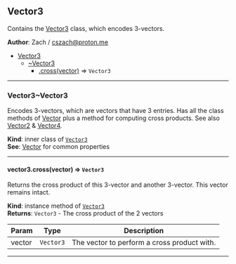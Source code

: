 <a name="module_Vector3"></a>

## Vector3
Contains the [Vector3](./Vector#module_Vector3..Vector3) class, which encodes 3-vectors.

**Author**: Zach / <cszach@proton.me>  

* [Vector3](./Vector#module_Vector3)
    * [~Vector3](./Vector#module_Vector3..Vector3)
        * [.cross(vector)](./Vector#module_Vector3..Vector3+cross) ⇒ <code>Vector3</code>


* * *

<a name="module_Vector3..Vector3"></a>

### Vector3~Vector3
Encodes 3-vectors, which are vectors that have 3 entries. Has all the class
methods of [Vector](./Vector#module_Vector..Vector) plus a method for computing cross
products. See also [Vector2](./Vector./Vector2#module_Vector2..Vector2) &
[Vector4](./Vector./Vector4#module_Vector4..Vector4).

**Kind**: inner class of [<code>Vector3</code>](./Vector#module_Vector3)  
**See**: [Vector](./Vector#module_Vector..Vector) for common properties  

* * *

<a name="module_Vector3..Vector3+cross"></a>

#### vector3.cross(vector) ⇒ <code>Vector3</code>
Returns the cross product of this 3-vector and another 3-vector. This
vector remains intact.

**Kind**: instance method of [<code>Vector3</code>](./Vector#module_Vector3..Vector3)  
**Returns**: <code>Vector3</code> - The cross product of the 2 vectors  

| Param | Type | Description |
| --- | --- | --- |
| vector | <code>Vector3</code> | The vector to perform a cross product with. |


* * *

